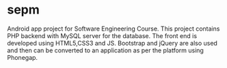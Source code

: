 # sepm
Android app project for Software Engineering Course.
This project contains PHP backend with MySQL server for the database.
The front end is developed using HTML5,CSS3 and JS.
Bootstrap and jQuery are also used and then can be converted to an application as per the platform using Phonegap.
